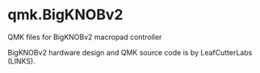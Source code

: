 # qmk.BigKNOBv2
QMK files for BigKNOBv2 macropad controller

BigKNOBv2 hardware design and QMK source code is by LeafCutterLabs (LINKS).

